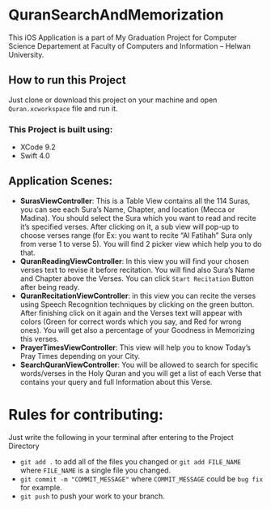 # QuranSearchAndMemorization
This iOS Application is a part of My Graduation Project for Computer Science Departement at Faculty of Computers and Information – Helwan University.

## How to run this Project
Just clone or download this project on your machine and open `Quran.xcworkspace` file and run it.
### This Project is built using:
-	XCode 9.2
-	Swift 4.0

## Application Scenes:
-	**SurasViewController**: This is a Table View contains all the 114 Suras, you can see each Sura’s Name, Chapter, and location (Mecca or Madina). You should select the Sura which you want to read and recite it’s specified verses. After clicking on it, a sub view will pop-up to choose verses range (for Ex: you want to recite “Al Fatihah” Sura only from verse 1 to verse 5). You will find 2 picker view which help you to do that.
-	**QuranReadingViewController**:  In this view you will find your chosen verses text to revise it before recitation. You will find also Sura’s Name and Chapter above the Verses. You can click `Start Recitation` Button after being ready.
-	**QuranRecitationViewController**: in this view you can recite the verses using Speech Recognition techniques by clicking on the green button. After finishing click on it again and the Verses text will appear with colors (Green for correct words which you say, and Red for wrong ones). You will get also a percentage of your Goodness in Memorizing this verses.
-	**PrayerTimesViewController**: This view will help you to know Today’s Pray Times depending on your City.
-	**SearchQuranViewController**: You will be allowed to search for specific words/verses in the Holy Quran and you will get a list of each Verse that contains your query and full Information about this Verse. 


# Rules for contributing:

Just write the following in your terminal after entering to the Project Directory

- `git add .` to add all of the files you changed or `git add FILE_NAME` where `FILE_NAME` is a single file you changed.
- `git commit -m "COMMIT_MESSAGE"` where `COMMIT_MESSAGE` could be `bug fix` for example.
- `git push` to push your work to your branch.

